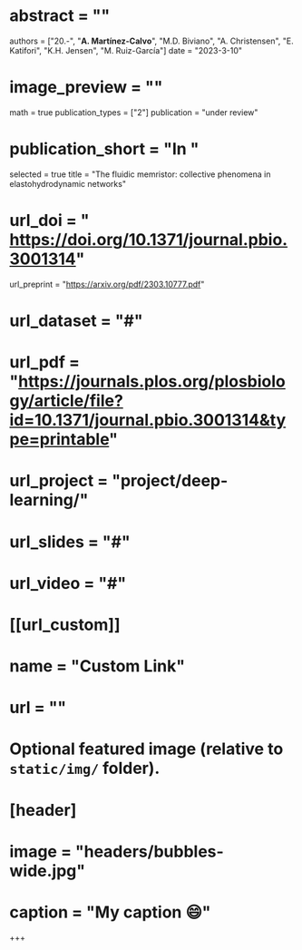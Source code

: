 
# abstract = ""
authors = ["20.-", "**A. Martínez-Calvo**",  "M.D. Biviano", "A. Christensen", "E. Katifori", "K.H. Jensen", "M. Ruiz-García"]
date = "2023-3-10"
# image_preview = ""
math = true
publication_types = ["2"]
publication = "under review"
# publication_short = "In "
selected = true
title = "The fluidic memristor: collective phenomena in elastohydrodynamic networks"
# url_doi = " https://doi.org/10.1371/journal.pbio.3001314"
url_preprint = "https://arxiv.org/pdf/2303.10777.pdf"
# url_dataset = "#"
# url_pdf = "https://journals.plos.org/plosbiology/article/file?id=10.1371/journal.pbio.3001314&type=printable"
# url_project = "project/deep-learning/"
# url_slides = "#"
# url_video = "#"

# [[url_custom]]
 # name = "Custom Link"
 # url = ""

# Optional featured image (relative to `static/img/` folder).
# [header]
# image = "headers/bubbles-wide.jpg"
# caption = "My caption :smile:"

+++
